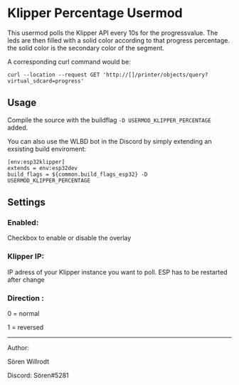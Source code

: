 # Klipper Percentage Usermod
This usermod polls the Klipper API every 10s for the progressvalue.
The leds are then filled with a solid color according to that progress percentage. 
the solid color is the secondary color of the segment.

A corresponding curl command would be:
```
curl --location --request GET 'http://[]/printer/objects/query?virtual_sdcard=progress'
```
## Usage
Compile the source with the buildflag  `-D USERMOD_KLIPPER_PERCENTAGE` added.

You can also use the WLBD bot in the Discord by simply extending an exsisting build enviroment:
```
[env:esp32klipper]
extends = env:esp32dev
build_flags = ${common.build_flags_esp32} -D USERMOD_KLIPPER_PERCENTAGE
```

## Settings 

### Enabled:
Checkbox to enable or disable the overlay

### Klipper IP: 
IP adress of your Klipper instance you want to poll. ESP has to be restarted after change

### Direction : 
0 = normal

1 = reversed

-----
Author:

Sören Willrodt

Discord: Sören#5281